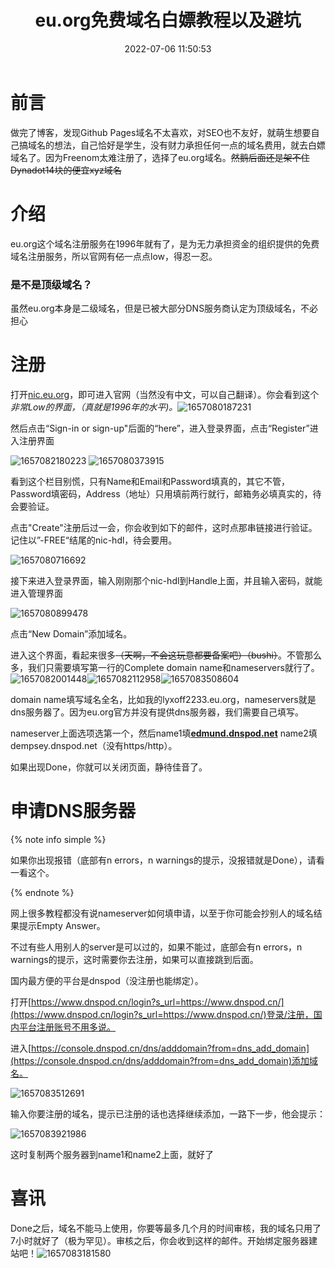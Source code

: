 ﻿---
title: eu.org免费域名白嫖教程以及避坑
tags:
  - 网络
  - 白嫖
  
  
description: 嫖是好嫖的，就是坑有点多，还得等半天。
categories:
  - 白嫖教程
swiper_description: eu.org域名注册教程
cover: https://bu.dusays.com/2022/09/01/63103a6ec8591.webp
swiper_index: 1
abbrlink: aedd05c3
date: 2022-07-06 11:50:53
updated: 2022-10-04 08:50:19
---

# 前言

做完了博客，发现Github Pages域名不太喜欢，对SEO也不友好，就萌生想要自己搞域名的想法，自己恰好是学生，没有财力承担任何一点的域名费用，就去白嫖域名了。因为Freenom太难注册了，选择了eu.org域名。~~然鹅后面还是架不住Dynadot14块的便宜xyz域名~~

# 介绍

eu.org这个域名注册服务在1996年就有了，是为无力承担资金的组织提供的免费域名注册服务，所以官网有~~亿~~一点点low，得忍一忍。

### 是不是顶级域名？

虽然eu.org本身是二级域名，但是已被大部分DNS服务商认定为顶级域名，不必担心

# 注册

打开[nic.eu.org](https://nic.eu.org)，即可进入官网（当然没有中文，可以自己翻译）。你会看到这个*非常Low的界面，（真就是1996年的水平)。*![1657080187231](https://bu.dusays.com/2023/01/20/63ca11fa1e215.webp)

然后点击“Sign-in or sign-up"后面的“here”，进入登录界面，点击“Register”进入注册界面

![1657082180223](https://bu.dusays.com/2023/01/20/63ca11faca009.webp)    ![1657080373915](https://bu.dusays.com/2023/01/20/63ca11fb8c1af.webp)

看到这个栏目别慌，只有Name和Email和Password填真的，其它不管，Password填密码，Address（地址）只用填前两行就行，邮箱务必填真实的，待会要验证。

点击"Create"注册后过一会，你会收到如下的邮件，这时点那串链接进行验证。记住以”-FREE“结尾的nic-hdl，待会要用。

![1657080716692](https://bu.dusays.com/2023/01/20/63ca11fc50a52.webp)

接下来进入登录界面，输入刚刚那个nic-hdl到Handle上面，并且输入密码，就能进入管理界面

![1657080899478](https://bu.dusays.com/2023/01/20/63ca11fd0dbf8.webp)

点击“New Domain”添加域名。

进入这个界面，看起来很多~~（天啊，不会这玩意都要备案吧）（bushi）~~。不管那么多，我们只需要填写第一行的Complete domain name和nameservers就行了。![1657082001448](https://bu.dusays.com/2023/01/20/63ca11fdd5dbe.webp)![1657082112958](https://bu.dusays.com/2023/01/20/63ca11fe9f34e.webp)![1657083508604](https://bu.dusays.com/2023/01/20/63ca11ff4bdae.webp)

domain name填写域名全名，比如我的lyxoff2233.eu.org，nameservers就是dns服务器了。因为eu.org官方并没有提供dns服务器，我们需要自己填写。

nameserver上面选项选第一个，然后name1填[**edmund.dnspod.net**](https://link.zhihu.com/?target=http%3A//edmund.dnspod.net) name2填dempsey.dnspod.net（没有https/http）。

如果出现Done，你就可以关闭页面，静待佳音了。

# 申请DNS服务器

{% note info simple %}

如果你出现报错（底部有n errors，n warnings的提示，没报错就是Done），请看一看这个。

{% endnote %}

网上很多教程都没有说nameserver如何填申请，以至于你可能会抄别人的域名结果提示Empty Answer。

不过有些人用别人的server是可以过的，如果不能过，底部会有n errors，n warnings的提示，这时需要你去注册，如果可以直接跳到后面。

国内最方便的平台是dnspod（没注册也能绑定）。

打开[https://www.dnspod.cn/login?s_url=https://www.dnspod.cn/](https://www.dnspod.cn/login?s_url=https://www.dnspod.cn/)登录/注册，国内平台注册账号不用多说。

进入[https://console.dnspod.cn/dns/adddomain?from=dns_add_domain](https://console.dnspod.cn/dns/adddomain?from=dns_add_domain)添加域名。

![1657083512691](https://bu.dusays.com/2023/01/20/63ca11ff4bdae.webp)

输入你要注册的域名，提示已注册的话也选择继续添加，一路下一步，他会提示：

![1657083921986](https://bu.dusays.com/2023/01/20/63ca1200acb39.webp)

这时复制两个服务器到name1和name2上面，就好了

# 喜讯

Done之后，域名不能马上使用，你要等最多几个月的时间审核，我的域名只用了7小时就好了（极为罕见）。审核之后，你会收到这样的邮件。开始绑定服务器建站吧！![1657083181580](https://bu.dusays.com/2023/01/20/63ca12017da28.webp)
